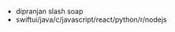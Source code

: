 - dipranjan slash soap
- swiftui/java/c/javascript/react/python/r/nodejs


<!---
dipranjan16/dipranjan16 is a ✨ special ✨ repository because its `README.md` (this file) appears on your GitHub profile.
You can click the Preview link to take a look at your changes.
--->
